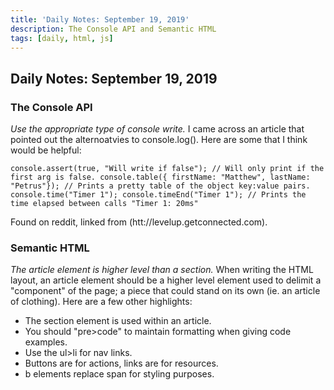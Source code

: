 ```yaml
---
title: 'Daily Notes: September 19, 2019'
description: The Console API and Semantic HTML
tags: [daily, html, js]
---
```


## Daily Notes: September 19, 2019

### The Console API

_Use the appropriate type of console write._ I came across an article that pointed out the alternoatvies to console.log(). Here are some that I think would be helpful:

`console.assert(true, "Will write if false"); // Will only print if the first arg is false. console.table({ firstName: "Matthew", lastName: "Petrus"}); // Prints a pretty table of the object key:value pairs. console.time("Timer 1"); console.timeEnd("Timer 1"); // Prints the time elapsed between calls "Timer 1: 20ms"`

Found on reddit, linked from (htt://levelup.getconnected.com).

### Semantic HTML

_The article element is higher level than a section._ When writing the HTML layout, an article element should be a higher level element used to delimit a "component" of the page; a piece that could stand on its own (ie. an article of clothing). Here are a few other highlights:

- The section element is used within an article.
- You should "pre>code" to maintain formatting when giving code examples.
- Use the ul>li for nav links.
- Buttons are for actions, links are for resources.
- b elements replace span for styling purposes.

